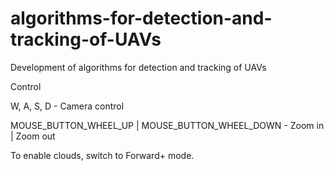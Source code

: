 # algorithms-for-detection-and-tracking-of-UAVs
Development of algorithms for detection and tracking of UAVs

Control

W, A, S, D - Camera control

MOUSE_BUTTON_WHEEL_UP | MOUSE_BUTTON_WHEEL_DOWN - Zoom in | Zoom out


To enable clouds, switch to Forward+ mode.
